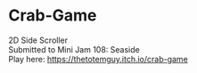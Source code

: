 # Crab-Game
2D Side Scroller  
Submitted to Mini Jam 108: Seaside  
Play here: https://thetotemguy.itch.io/crab-game
